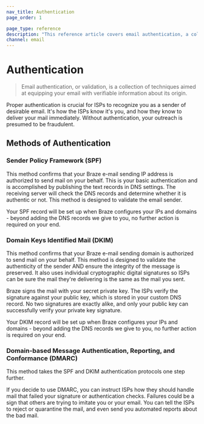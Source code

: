 ```yaml
---
nav_title: Authentication
page_order: 1

page_type: reference
description: "This reference article covers email authentication, a collection of techniques aimed at equipping your email with verifiable information about its origin."
channel: email
---
```


# Authentication

> Email authentication, or validation, is a collection of techniques aimed at equipping your email with verifiable information about its origin.

Proper authentication is crucial for ISPs to recognize you as a sender of desirable email. It's how the ISPs know it's you, and how they know to deliver your mail immediately. Without authentication, your outreach is presumed to be fraudulent.

## Methods of Authentication

### Sender Policy Framework (SPF)

This method confirms that your Braze e-mail sending IP address is authorized to send mail on your behalf. This is your basic authentication and is accomplished by publishing the text records in DNS settings. The receiving server will check the DNS records and determine whether it is authentic or not. This method is designed to validate the email sender.

Your SPF record will be set up when Braze configures your IPs and domains - beyond adding the DNS records we give to you, no further action is required on your end.

### Domain Keys Identified Mail (DKIM)

This method confirms that your Braze e-mail sending domain is authorized to send mail on your behalf. This method is designed to validate the authenticity of the sender AND ensure the integrity of the message is preserved. It also uses individual cryptographic digital signatures so ISPs can be sure the mail they're delivering is the same as the mail you sent.

Braze signs the mail with your secret private key.  The ISPs verify the signature against your public key, which is stored in your custom DNS record.  No two signatures are exactly alike, and only your public key can successfully verify your private key signature.

Your DKIM record will be set up when Braze configures your IPs and domains - beyond adding the DNS records we give to you, no further action is required on your end.

### Domain-based Message Authentication, Reporting, and Conformance (DMARC)

This method takes the SPF and DKIM authentication protocols one step further.

If you decide to use DMARC, you can instruct ISPs how they should handle mail that failed your signature or authentication checks. Failures could be a sign that others are trying to imitate you or your email. You can tell the ISPs to reject or quarantine the mail, and even send you automated reports about the bad mail.
